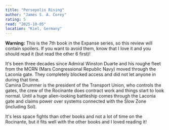 ```yaml
---
title: "Persepolis Rising"
author: "James S. A. Corey"
rating: 5
read: "2025-10-05"
location: "Kiel, Germany"
---
```


**Warning:** This is the 7th book in the Expanse series, so this review will
contain spoilers. If you want to avoid them, know that I love it and you should
read it (but read the other 6 first)!

It's been three decades since Admiral Winston Duarte and his roughe fleet from
the MCRN (Mars Congressional Republic Navy) moved through the Laconia gate.
They completely blocked access and did not let anyone in during that time.<br>
Camina Drummer is the president of the Transport Union, who controls the gates,
the crew of the Rocinante does contract work and things start to look normal.
Until a huge alien-looking battleship comes through the Laconia gate and claims
power over systems connected with the Slow Zone (including Sol). 

It's less space fights than other books and not a lot of time on the Rocinante,
but it fits well with the other books and I loved reading it!
